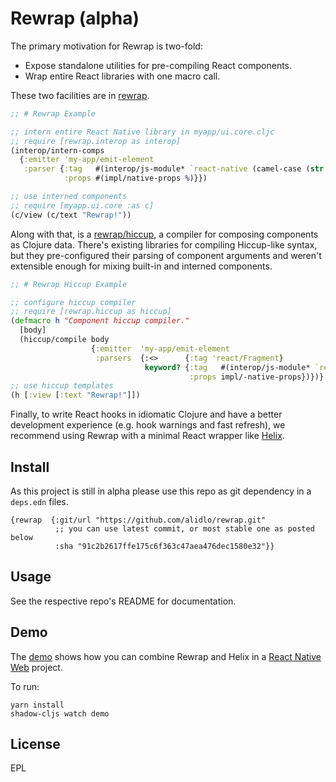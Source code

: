 # Rewrap (alpha)

The primary motivation for Rewrap is two-fold: 

* Expose standalone utilities for pre-compiling React components.
* Wrap entire React libraries with one macro call.

These two facilities are in [rewrap](https://github.com/alidlo/rewrap/tree/master/rewrap).

```clj
;; # Rewrap Example

;; intern entire React Native library in myapp/ui.core.cljc
;; require [rewrap.interop as interop]
(interop/intern-comps 
  {:emitter 'my-app/emit-element
   :parser {:tag   #(interop/js-module* `react-native (camel-case (str (name %))))
            :props #(impl/native-props %)}})

;; use interned components
;; require [myapp.ui.core :as c]
(c/view (c/text "Rewrap!"))
```

Along with that, is a [rewrap/hiccup](https://github.com/alidlo/rewrap/tree/master/rewrap-hiccup), a compiler for composing components as Clojure data. There's existing libraries for compiling  Hiccup-like syntax, but they pre-configured their parsing of component arguments and weren't extensible enough for mixing built-in and interned components. 

```clj
;; # Rewrap Hiccup Example

;; configure hiccup compiler 
;; require [rewrap.hiccup as hiccup]
(defmacro h "Component hiccup compiler."
  [body]
  (hiccup/compile body
                  {:emitter  'my-app/emit-element
                   :parsers  {:<>      {:tag 'react/Fragment}
                              keyword? {:tag   #(interop/js-module* `react-native (camel-case (str (name %))))
                                        :props impl/-native-props})})}
;; use hiccup templates
(h [:view [:text "Rewrap!"]])
```

Finally, to write React hooks in idiomatic Clojure and have a better development experience (e.g. hook warnings and fast refresh), we recommend using Rewrap with a minimal React wrapper like [Helix](https://github.com/Lokeh/helix).

## Install 

As this project is still in alpha please use this repo as git dependency in a `deps.edn` files.

```
{rewrap  {:git/url "https://github.com/alidlo/rewrap.git"
          ;; you can use latest commit, or most stable one as posted below
          :sha "91c2b2617ffe175c6f363c47aea476dec1580e32"}}
```

## Usage 

See the respective repo's README for documentation.

## Demo 

The [demo](https://github.com/alidlo/rewrap/tree/master/demo) shows how you can combine Rewrap and Helix in a [React Native Web](https://github.com/necolas/react-native-web) project.

To run: 
```
yarn install 
shadow-cljs watch demo
```

## License

EPL
